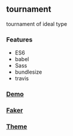 ## tournament
tournament of ideal type

### Features
- ES6
- babel
- Sass
- bundlesize
- travis

### [Demo](https://public-tccpjjjycd.now.sh/)

### [Faker](https://randomuser.me)

### [Theme](https://color.adobe.com/ko/Neutral-Blue-color-theme-22361/)